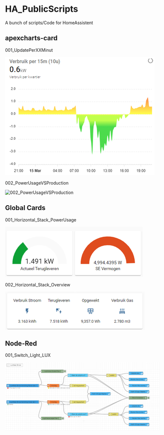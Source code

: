 # HA_PublicScripts

A bunch of scripts/Code for HomeAssistent

## apexcharts-card

001_UpdatePerXXMinut

![001_UpdatePerXXMinut](Lovelace_Dashboards/apexcharts-cards/001_UpdatePerXXMinute.png?raw=true "001_UpdatePerXXMinut")

002_PowerUsageVSProduction

![002_PowerUsageVSProduction](Lovelace_Dashboards/apexcharts-cards/002_PowerUsageVSProduction?raw=true "002_PowerUsageVSProduction")

## Global Cards

001_Horizontal_Stack_PowerUsage

![001_Horizontal_Stack_PowerUsage](Lovelace_Dashboards/Global_Cards/001_Horizontal_Stack_PowerUsage.png?raw=true "001_Horizontal_Stack_PowerUsage")

002_Horizontal_Stack_Overview

![002_Horizontal_Stack_Overview](Lovelace_Dashboards/Global_Cards/002_Horizontal_Stack_Overview.png?raw=true "002_Horizontal_Stack_Overview")

## Node-Red

001_Switch_Light_LUX

![001_Switch_Light_LUX](Node-Red/001_Switch_Light_LUX.png?raw=true "001_Switch_light_LUX")
